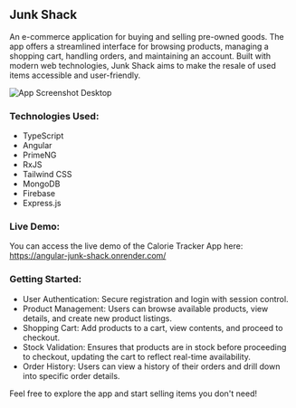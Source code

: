 ## Junk Shack

An e-commerce application for buying and selling pre-owned goods. The app offers a streamlined interface for browsing products, managing a shopping cart, handling orders, and maintaining an account. Built with modern web technologies, Junk Shack aims to make the resale of used items accessible and user-friendly.

<img src="https://raw.githubusercontent.com/hulchenko/angular-junk-shack/refs/heads/master/frontend/src/public/img/screen-desktop.jpg" alt="App Screenshot Desktop"/>

### Technologies Used:

- TypeScript
- Angular
- PrimeNG
- RxJS
- Tailwind CSS
- MongoDB
- Firebase
- Express.js

### Live Demo:

You can access the live demo of the Calorie Tracker App here: https://angular-junk-shack.onrender.com/

### Getting Started:

- User Authentication: Secure registration and login with session control.
- Product Management: Users can browse available products, view details, and create new product listings.
- Shopping Cart: Add products to a cart, view contents, and proceed to checkout.
- Stock Validation: Ensures that products are in stock before proceeding to checkout, updating the cart to reflect real-time availability.
- Order History: Users can view a history of their orders and drill down into specific order details.

Feel free to explore the app and start selling items you don't need!

